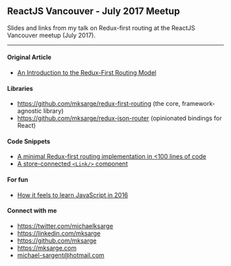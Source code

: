 ## ReactJS Vancouver - July 2017 Meetup

Slides and links from my talk on Redux-first routing at the ReactJS Vancouver meetup (July 2017).

<hr/>

#### Original Article

- [An Introduction to the Redux-First Routing Model](https://medium.freecodecamp.org/an-introduction-to-the-redux-first-routing-model-98926ebf53cb)

#### Libraries

- https://github.com/mksarge/redux-first-routing (the core, framework-agnostic library)
- https://github.com/mksarge/redux-json-router (opinionated bindings for React)

#### Code Snippets

- [A minimal Redux-first routing implementation in <100 lines of code](https://gist.github.com/mksarge/d02e8d14a5496dc98d4dde60dbebbf3c)
- [A store-connected `<Link/>` component](https://gist.github.com/mksarge/a22c809cdd5698aeb4f57c009a3a4933)

#### For fun

- [How it feels to learn JavaScript in 2016](https://hackernoon.com/how-it-feels-to-learn-javascript-in-2016-d3a717dd577f)

#### Connect with me

- https://twitter.com/michaelksarge
- https://linkedin.com/mksarge
- https://github.com/mksarge
- https://mksarge.com
- michael-sargent@hotmail.com

